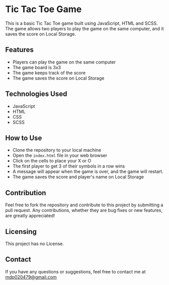 # Tic Tac Toe Game

This is a basic Tic Tac Toe game built using JavaScript, HTML and SCSS. The game allows two players to play the game on the same computer, and it saves the score on Local Storage.

## Features

- Players can play the game on the same computer
- The game board is 3x3
- The game keeps track of the score
- The game saves the score on Local Storage

## Technologies Used

- JavaScript
- HTML
- CSS
- SCSS

## How to Use

- Clone the repository to your local machine
- Open the `index.html` file in your web browser
- Click on the cells to place your X or O
- The first player to get 3 of their symbols in a row wins
- A message will appear when the game is over, and the game will restart.
- The game saves the score and player's name on Local Storage

## Contribution

Feel free to fork the repository and contribute to this project by submitting a pull request. Any contributions, whether they are bug fixes or new features, are greatly appreciated!

## Licensing

This project has no License.

## Contact

If you have any questions or suggestions, feel free to contact me at [mdp020479@gmail.com](mailto:mdp020479@gmail.com)

